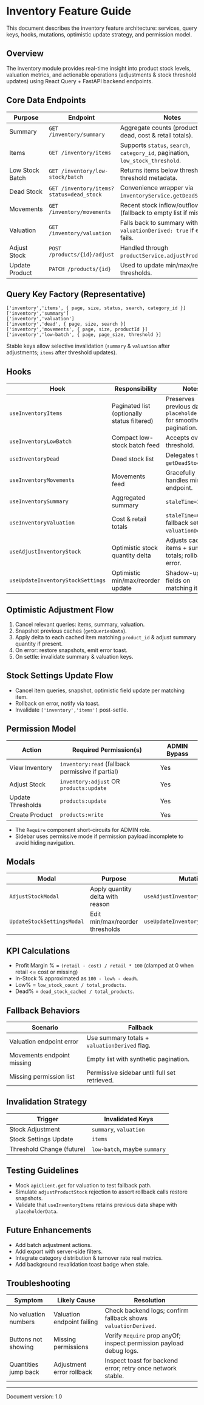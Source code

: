 # Inventory Feature Guide

This document describes the inventory feature architecture: services, query keys, hooks, mutations, optimistic update strategy, and permission model.

## Overview
The inventory module provides real-time insight into product stock levels, valuation metrics, and actionable operations (adjustments & stock threshold updates) using React Query + FastAPI backend endpoints.

## Core Data Endpoints
| Purpose | Endpoint | Notes |
|---------|----------|------|
| Summary | `GET /inventory/summary` | Aggregate counts (products, low, dead, cost & retail totals). |
| Items | `GET /inventory/items` | Supports `status`, `search`, `category_id`, pagination, `low_stock_threshold`. |
| Low Stock Batch | `GET /inventory/low-stock/batch` | Returns items below threshold + threshold metadata. |
| Dead Stock | `GET /inventory/items?status=dead_stock` | Convenience wrapper via `inventoryService.getDeadStock`. |
| Movements | `GET /inventory/movements` | Recent stock inflow/outflow (fallback to empty list if missing). |
| Valuation | `GET /inventory/valuation` | Falls back to summary with `valuationDerived: true` if endpoint fails. |
| Adjust Stock | `POST /products/{id}/adjust` | Handled through `productService.adjustProductStock`. |
| Update Product | `PATCH /products/{id}` | Used to update min/max/reorder thresholds. |

## Query Key Factory (Representative)
```
['inventory','items', { page, size, status, search, category_id }]
['inventory','summary']
['inventory','valuation']
['inventory','dead', { page, size, search }]
['inventory','movements', { page, size, productId }]
['inventory','low-batch', { page, page_size, threshold }]
```
Stable keys allow selective invalidation (`summary` & `valuation` after adjustments; `items` after threshold updates).

## Hooks
| Hook | Responsibility | Notes |
|------|----------------|------|
| `useInventoryItems` | Paginated list (optionally status filtered) | Preserves previous data via `placeholderData` for smoother pagination. |
| `useInventoryLowBatch` | Compact low-stock batch feed | Accepts override threshold. |
| `useInventoryDead` | Dead stock list | Delegates to `getDeadStock`. |
| `useInventoryMovements` | Movements feed | Gracefully handles missing endpoint. |
| `useInventorySummary` | Aggregated summary | `staleTime=30s`. |
| `useInventoryValuation` | Cost & retail totals | `staleTime=60s`, fallback sets `valuationDerived`. |
| `useAdjustInventoryStock` | Optimistic stock quantity delta | Adjusts cached items + summary totals; rollback on error. |
| `useUpdateInventoryStockSettings` | Optimistic min/max/reorder update | Shadow-updates fields on matching items. |

## Optimistic Adjustment Flow
1. Cancel relevant queries: items, summary, valuation.
2. Snapshot previous caches (`getQueriesData`).
3. Apply delta to each cached item matching `product_id` & adjust summary quantity if present.
4. On error: restore snapshots, emit error toast.
5. On settle: invalidate summary & valuation keys.

## Stock Settings Update Flow
- Cancel item queries, snapshot, optimistic field update per matching item.
- Rollback on error, notify via toast.
- Invalidate `['inventory','items']` post-settle.

## Permission Model
| Action | Required Permission(s) | ADMIN Bypass |
|--------|------------------------|-------------|
| View Inventory | `inventory:read` (fallback permissive if partial) | Yes |
| Adjust Stock | `inventory:adjust` OR `products:update` | Yes |
| Update Thresholds | `products:update` | Yes |
| Create Product | `products:write` | Yes |
- The `Require` component short-circuits for ADMIN role.
- Sidebar uses permissive mode if permission payload incomplete to avoid hiding navigation.

## Modals
| Modal | Purpose | Mutation |
|-------|---------|----------|
| `AdjustStockModal` | Apply quantity delta with reason | `useAdjustInventoryStock` |
| `UpdateStockSettingsModal` | Edit min/max/reorder thresholds | `useUpdateInventoryStockSettings` |

## KPI Calculations
- Profit Margin % = `(retail - cost) / retail * 100` (clamped at 0 when retail <= cost or missing)
- In-Stock % approximated as `100 - low% - dead%`.
- Low% = `low_stock_count / total_products`.
- Dead% = `dead_stock_cached / total_products`.

## Fallback Behaviors
| Scenario | Fallback |
|----------|----------|
| Valuation endpoint error | Use summary totals + `valuationDerived` flag. |
| Movements endpoint missing | Empty list with synthetic pagination. |
| Missing permission list | Permissive sidebar until full set retrieved. |

## Invalidation Strategy
| Trigger | Invalidated Keys |
|---------|------------------|
| Stock Adjustment | `summary`, `valuation` |
| Stock Settings Update | `items` |
| Threshold Change (future) | `low-batch`, maybe `summary` |

## Testing Guidelines
- Mock `apiClient.get` for valuation to test fallback path.
- Simulate `adjustProductStock` rejection to assert rollback calls restore snapshots.
- Validate that `useInventoryItems` retains previous data shape with `placeholderData`.

## Future Enhancements
- Add batch adjustment actions.
- Add export with server-side filters.
- Integrate category distribution & turnover rate real metrics.
- Add background revalidation toast badge when stale.

## Troubleshooting
| Symptom | Likely Cause | Resolution |
|---------|--------------|-----------|
| No valuation numbers | Valuation endpoint failing | Check backend logs; confirm fallback shows `valuationDerived`. |
| Buttons not showing | Missing permissions | Verify `Require` prop anyOf; inspect permission payload debug logs. |
| Quantities jump back | Adjustment error rollback | Inspect toast for backend error; retry once network stable. |

---
Document version: 1.0
